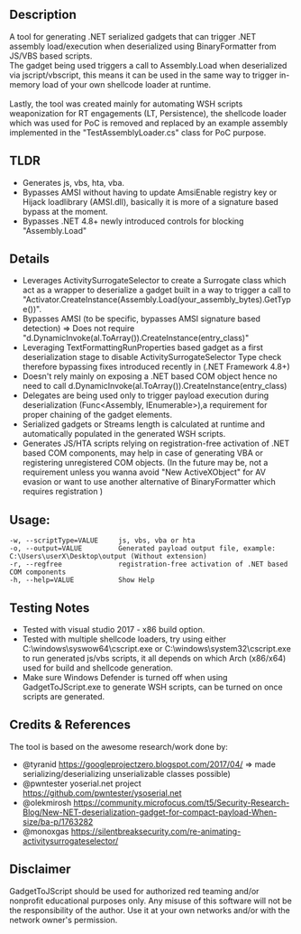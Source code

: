 ## Description
A tool for generating .NET serialized gadgets that can trigger .NET assembly load/execution when deserialized using BinaryFormatter from JS/VBS based scripts.
<br>The gadget being used triggers a call to Assembly.Load when deserialized via jscript/vbscript, this means it can be used in the same way to trigger in-memory load of your own shellcode loader at runtime.
<br><br> Lastly, the tool was created mainly for automating WSH scripts weaponization for RT engagements (LT, Persistence), the shellcode loader which was used for PoC is removed and replaced by an example assembly implemented in the "TestAssemblyLoader.cs" class for PoC purpose.

## TLDR
- Generates js, vbs, hta, vba.
- Bypasses AMSI without having to update AmsiEnable registry key or Hijack loadlibrary (AMSI.dll), basically it is more of a signature based bypass at the moment.
- Bypasses .NET 4.8+ newly introduced controls for blocking "Assembly.Load"

## Details
- Leverages ActivitySurrogateSelector to create a Surrogate class which act as a wrapper to deserialize a gadget built in a way to trigger a call to "Activator.CreateInstance(Assembly.Load(your_assembly_bytes).GetType())".
- Bypasses AMSI (to be specific, bypasses AMSI signature based detection) => Does not require "d.DynamicInvoke(al.ToArray()).CreateInstance(entry_class)"
- Leveraging TextFormattingRunProperties based gadget as a first deserialization stage to disable ActivitySurrogateSelector Type check therefore bypassing fixes introduced recently in (.NET Framework 4.8+)
- Doesn't rely mainly on exposing a .NET based COM object hence no need to call d.DynamicInvoke(al.ToArray()).CreateInstance(entry_class)
- Delegates are being used only to trigger payload execution during deserialization (Func<Assembly, IEnumerable<Type>>),a requirement for proper chaining of the gadget elements.
- Serialized gadgets or Streams length is calculated at runtime and automatically populated in the generated WSH scripts.
- Generates JS/HTA scripts relying on registration-free activation of .NET based COM components, may help in case of generating VBA or registering unregistered COM objects. (In the future may be, not a requirement unless you wanna avoid "New ActiveXObject" for AV evasion or want to use another alternative of BinaryFormatter which requires registration )

## Usage: 
  ``-w, --scriptType=VALUE     js, vbs, vba or hta``<br>
  ``-o, --output=VALUE         Generated payload output file, example:
                               C:\Users\userX\Desktop\output (Without extension)``<br>
  ``-r, --regfree              registration-free activation of .NET based COM
                               components``<br>
  ``-h, --help=VALUE           Show Help``
  
## Testing Notes
- Tested with visual studio 2017 - x86 build option.
- Tested with multiple shellcode loaders, try using either C:\windows\syswow64\cscript.exe or C:\windows\system32\cscript.exe to run generated js/vbs scripts, it all depends on which Arch (x86/x64) used for build and shellcode generation.
- Make sure Windows Defender is turned off when using GadgetToJScript.exe to generate WSH scripts, can 
be turned on once scripts are generated.
## Credits & References
The tool is based on the awesome research/work done by:
- @tyranid https://googleprojectzero.blogspot.com/2017/04/ => made serializing/deserializing unserializable classes possible)
- @pwntester yoserial.net project https://github.com/pwntester/ysoserial.net
- @olekmirosh https://community.microfocus.com/t5/Security-Research-Blog/New-NET-deserialization-gadget-for-compact-payload-When-size/ba-p/1763282
- @monoxgas https://silentbreaksecurity.com/re-animating-activitysurrogateselector/

## Disclaimer
GadgetToJScript should be used for authorized red teaming and/or nonprofit educational purposes only. 
Any misuse of this software will not be the responsibility of the author. 
Use it at your own networks and/or with the network owner's permission.

